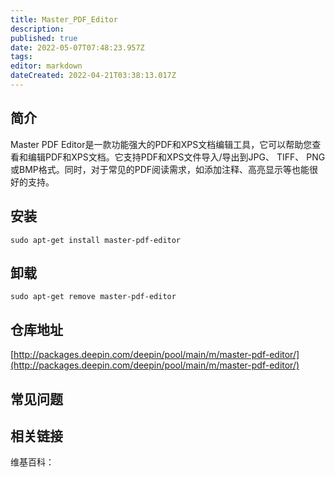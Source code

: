 ```yaml
---
title: Master_PDF_Editor
description: 
published: true
date: 2022-05-07T07:48:23.957Z
tags: 
editor: markdown
dateCreated: 2022-04-21T03:38:13.017Z
---
```


## 简介

Master PDF Editor是一款功能强大的PDF和XPS文档编辑工具，它可以帮助您查看和编辑PDF和XPS文档。它支持PDF和XPS文件导入/导出到JPG、 TIFF、 PNG或BMP格式。同时，对于常见的PDF阅读需求，如添加注释、高亮显示等也能很好的支持。

## 安装

`sudo apt-get install master-pdf-editor`

## 卸载

`sudo apt-get remove master-pdf-editor`

## 仓库地址

[http://packages.deepin.com/deepin/pool/main/m/master-pdf-editor/](http://packages.deepin.com/deepin/pool/main/m/master-pdf-editor/)

## 常见问题

## 相关链接

维基百科：
